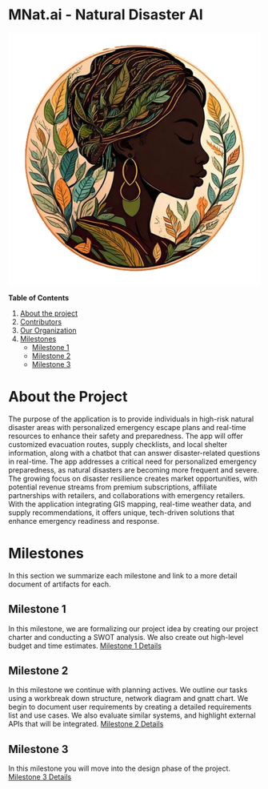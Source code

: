  # MNat.ai - Natural Disaster AI
 ![Logo](https://github.com/CJdaRacc/MNat.ai/blob/main/LOGO.png)

**Table of Contents**
1. [About the project](#about-the-project)
2. [Contributors]()
3. [Our Organization]()
4. [Milestones](#milestones)
    - [Milestone 1](#milestone-1)
    - [Milestone 2](#milestone-2)
    - [Milestone 3](#milestone-3)
   

# About the Project
The purpose of the application is to provide individuals in high-risk natural disaster areas with personalized emergency escape plans and real-time resources to enhance their safety and preparedness. The app will offer customized evacuation routes, supply checklists, and local shelter information, along with a chatbot that can answer disaster-related questions in real-time.  The app addresses a critical need for personalized emergency preparedness, as natural disasters are becoming more frequent and severe. The growing focus on disaster resilience creates market opportunities, with potential revenue streams from premium subscriptions, affiliate partnerships with retailers, and collaborations with emergency retailers. With the application integrating GIS mapping, real-time weather data, and supply recommendations, it offers unique, tech-driven solutions that enhance emergency readiness and response.


# Milestones
In this section we summarize each milestone and link to a more detail document of artifacts for each.

## Milestone 1
In this milestone, we are formalizing our project idea by creating our project charter and conducting a SWOT analysis. We also create out high-level budget and time estimates.
[Milestone 1 Details](https://github.com/CJdaRacc/MNat.ai/blob/main/Milestone%201.md)

## Milestone 2
In this milestone we continue with planning actives. We outline our tasks using a workbreak down structure, network diagram and gnatt chart. We begin to document user requirements by creating a detailed requirements list and use cases. We also evaluate similar systems, and highlight external APIs that will be integrated.
[Milestone 2 Details](https://github.com/cis-famu/capstone-project-design-exemplar/blob/main/milestone-2.md)

## Milestone 3
In this milestone you will move into the design phase of the project.
[Milestone 3 Details](https://github.com/CJdaRacc/MNat.ai/blob/main/Milestone%203.md)
